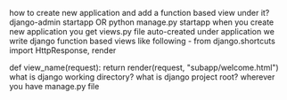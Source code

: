 how to create new application and add a function based view under it?
django-admin startapp <app-name>
OR python manage.py startapp <app-name>
when you create new application you get views.py file auto-created under application
we write django function based views like following -
from django.shortcuts import HttpResponse, render

def view_name(request):
    return render(request, "subapp/welcome.html")
what is django working directory?
what is django project root?
wherever you have manage.py file